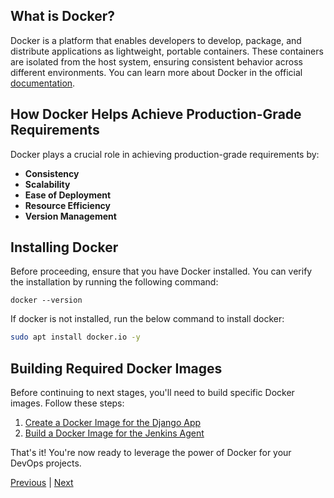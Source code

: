 ## What is Docker?
Docker is a platform that enables developers to develop, package, and distribute applications as lightweight, portable containers. These containers are isolated from the host system, ensuring consistent behavior across different environments.
You can learn more about Docker in the official [documentation](https://docs.docker.com/get-started/overview/).

## How Docker Helps Achieve Production-Grade Requirements
Docker plays a crucial role in achieving production-grade requirements by:
- **Consistency**
- **Scalability**
- **Ease of Deployment**
- **Resource Efficiency**
- **Version Management**
  
## Installing Docker
Before proceeding, ensure that you have Docker installed. You can verify the installation by running the following command:
```
docker --version
```
If docker is not installed, run the below command to install docker:
```sh
sudo apt install docker.io -y
```
## Building Required Docker Images
Before continuing to next stages, you'll need to build specific Docker images. Follow these steps:
1. [Create a Docker Image for the Django App](./01-Docker-Image-Django-App.md)
2. [Build a Docker Image for the Jenkins Agent](./02-Docker-Image-For-Jenkins-Agent.md)

That's it! You're now ready to leverage the power of Docker for your DevOps projects.

[Previous](../00.%20Prerequisite/Understand-Our-Django-Application.md) | [Next](./01-Docker-Image-Django-App.md)

